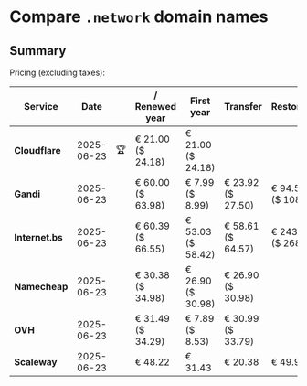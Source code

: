 # Compare `.network` domain names

## Summary

Pricing (excluding taxes):

| Service | Date |  | / Renewed year | First year | Transfer | Restoration |
|--|--|--|--|--|--|--|
| **Cloudflare** | 2025-06-23 | 🏆 | € 21.00<br>($ 24.18) | € 21.00<br>($ 24.18) |  |  |
| **Gandi** | 2025-06-23 |  | € 60.00<br>($ 63.98) | € 7.99<br>($ 8.99) | € 23.92<br>($ 27.50) | € 94.53<br>($ 108.70) |
| **Internet.bs** | 2025-06-23 |  | € 60.39<br>($ 66.55) | € 53.03<br>($ 58.42) | € 58.61<br>($ 64.57) | € 243.75<br>($ 268.55) |
| **Namecheap** | 2025-06-23 |  | € 30.38<br>($ 34.98) | € 26.90<br>($ 30.98) | € 26.90<br>($ 30.98) |  |
| **OVH** | 2025-06-23 |  | € 31.49<br>($ 34.29) | € 7.89<br>($ 8.53) | € 30.99<br>($ 33.79) |  |
| **Scaleway** | 2025-06-23 |  | € 48.22 | € 31.43 | € 20.38 | € 49.99 |
